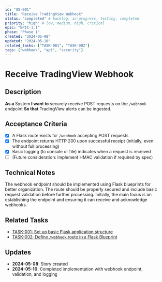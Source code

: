 ```yaml
---
id: "US-001"
title: "Receive TradingView Webhook"
status: "completed" # backlog, in-progress, testing, completed
priority: "high" # low, medium, high, critical
epic: "EPIC-1.1"
phase: "Phase 1"
created: "2024-05-08"
updated: "2024-05-10"
related_tasks: ["TASK-001", "TASK-002"]
tags: ["webhook", "api", "security"]
---
```


# Receive TradingView Webhook

## Description
**As a** System
**I want to** securely receive POST requests on the `/webhook` endpoint
**So that** TradingView alerts can be ingested.

## Acceptance Criteria
- [x] A Flask route exists for `/webhook` accepting POST requests
- [x] The endpoint returns HTTP 200 upon successful receipt (initially, even without full processing)
- [x] Basic logging (to console or file) indicates when a request is received
- [ ] (Future consideration: Implement HMAC validation if required by spec)

## Technical Notes
The webhook endpoint should be implemented using Flask blueprints for better organization. The route should be properly secured and include basic request validation before further processing. Initially, the main focus is on establishing the endpoint and ensuring it can receive and acknowledge webhooks.

## Related Tasks
- [TASK-001: Set up basic Flask application structure](../../tasks/backend/TASK-001.md)
- [TASK-002: Define `/webhook` route in a Flask Blueprint](../../tasks/backend/TASK-002.md)

## Updates
- **2024-05-08**: Story created 
- **2024-05-10**: Completed implementation with webhook endpoint, validation, and logging